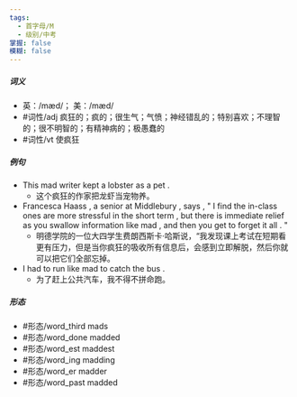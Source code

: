```yaml
---
tags:
  - 首字母/M
  - 级别/中考
掌握: false
模糊: false
---
```

##### 词义
- 英：/mæd/； 美：/mæd/
- #词性/adj  疯狂的；疯的；很生气；气愤；神经错乱的；特别喜欢；不理智的；很不明智的；有精神病的；极愚蠢的
- #词性/vt  使疯狂
##### 例句
- This mad writer kept a lobster as a pet .
	- 这个疯狂的作家把龙虾当宠物养。
- Francesca Haass , a senior at Middlebury , says , " I find the in-class ones are more stressful in the short term , but there is immediate relief as you swallow information like mad , and then you get to forget it all . "
	- 明德学院的一位大四学生费朗西斯卡·哈斯说，“我发现课上考试在短期看更有压力，但是当你疯狂的吸收所有信息后，会感到立即解脱，然后你就可以把它们全部忘掉。
- I had to run like mad to catch the bus .
	- 为了赶上公共汽车，我不得不拼命跑。
##### 形态
- #形态/word_third mads
- #形态/word_done madded
- #形态/word_est maddest
- #形态/word_ing madding
- #形态/word_er madder
- #形态/word_past madded
